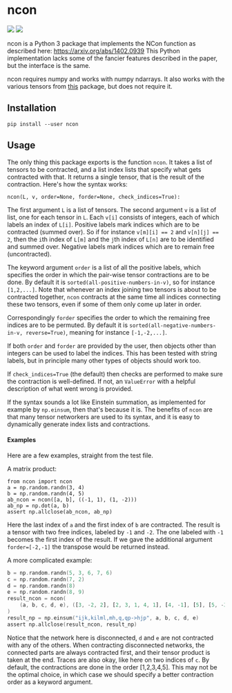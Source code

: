 # ncon
[![][tests-workflow-img]][tests-workflow-url] [![][codecov-img]][codecov-url]

ncon is a Python 3 package that implements the NCon function as described here:
https://arxiv.org/abs/1402.0939
This Python implementation lacks some of the fancier features described in
the paper, but the interface is the same.

ncon requires numpy and works with numpy ndarrays. It also works with the
various tensors from [this](https://github.com/mhauru/abeliantensors) package,
but does not require it.

## Installation

`pip install --user ncon`

## Usage

The only thing this package exports is the function `ncon`. It takes a list of
tensors to be contracted, and a list index lists that specify what gets
contracted with that. It returns a single tensor, that is the result of the
contraction. Here's how the syntax works:
```
ncon(L, v, order=None, forder=None, check_indices=True):
```
The first argument `L` is a list of tensors.
The second argument `v` is a list of list, one for each tensor in `L`.
Each `v[i]` consists of integers, each of which labels an index of `L[i]`.
Positive labels mark indices which are to be contracted (summed over).
So if for instance `v[m][i] == 2` and `v[n][j] == 2`, then the `i`th index of
`L[m]` and the `j`th index of `L[n]` are to be identified and summed over.
Negative labels mark indices which are to remain free (uncontracted).

The keyword argument `order` is a list of all the positive labels, which
specifies the order in which the pair-wise tensor contractions are to be done.
By default it is `sorted(all-positive-numbers-in-v)`, so for instance
`[1,2,...]`. Note that whenever an index joining two tensors is about to be
contracted together, `ncon` contracts at the same time all indices connecting
these two tensors, even if some of them only come up later in order.

Correspondingly `forder` specifies the order to which the remaining free
indices are to be permuted. By default it is
`sorted(all-negative-numbers-in-v, reverse=True)`,
meaning for instance `[-1,-2,...]`.

If both `order` and `forder` are provided by the user, then objects other than
integers can be used to label the indices. This has been tested with string
labels, but in principle many other types of objects should work too.

If `check_indices=True` (the default) then checks are performed to make sure
the contraction is well-defined. If not, an `ValueError` with a helpful
description of what went wrong is provided.

If the syntax sounds a lot like Einstein summation, as implemented for example
by `np.einsum`, then that's because it is. The benefits of `ncon` are that many
tensor networkers are used to its syntax, and it is easy to dynamically
generate index lists and contractions.

#### Examples

Here are a few examples, straight from the test file.

A matrix product:
```
from ncon import ncon
a = np.random.randn(3, 4)
b = np.random.randn(4, 5)
ab_ncon = ncon([a, b], ((-1, 1), (1, -2)))
ab_np = np.dot(a, b)
assert np.allclose(ab_ncon, ab_np)
```
Here the last index of `a` and the first index of `b` are contracted.
The result is a tensor with two free indices, labeled by `-1` and `-2`.
The one labeled with `-1` becomes the first index of the result. If we gave the
additional argument `forder=[-2,-1]` the transpose would be returned instead.

A more complicated example:
```a = np.random.randn(3, 4, 5)
b = np.random.randn(5, 3, 6, 7, 6)
c = np.random.randn(7, 2)
d = np.random.randn(8)
e = np.random.randn(8, 9)
result_ncon = ncon(
    (a, b, c, d, e), ([3, -2, 2], [2, 3, 1, 4, 1], [4, -1], [5], [5, -3])
)
result_np = np.einsum("ijk,kilml,mh,q,qp->hjp", a, b, c, d, e)
assert np.allclose(result_ncon, result_np)
```
Notice that the network here is disconnected, `d` and `e` are not contracted
with any of the others. When contracting disconnected networks, the connected
parts are always contracted first, and their tensor product is taken at the
end. Traces are also okay, like here on two indices of `c`. By default, the
contractions are done in the order [1,2,3,4,5]. This may not be the optimal
choice, in which case we should specify a better contraction order as a keyword
argument.

[tests-workflow-img]: https://github.com/mhauru/ncon/actions/workflows/tests-and-coverage.yaml/badge.svg
[tests-workflow-url]: https://github.com/mhauru/ncon/actions/workflows/tests-and-coverage.yaml
[codecov-img]: https://codecov.io/gh/mhauru/ncon/branch/master/graph/badge.svg
[codecov-url]: https://codecov.io/gh/mhauru/ncon
